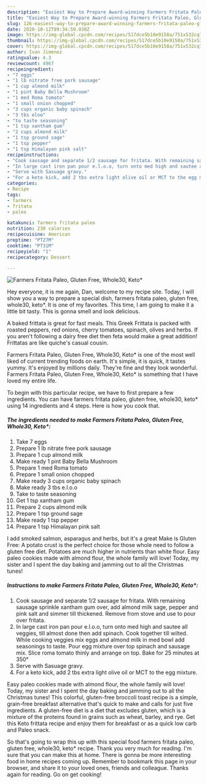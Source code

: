 ```yaml
---
description: "Easiest Way to Prepare Award-winning Farmers Fritata Paleo, Gluten Free, Whole30, Keto*"
title: "Easiest Way to Prepare Award-winning Farmers Fritata Paleo, Gluten Free, Whole30, Keto*"
slug: 126-easiest-way-to-prepare-award-winning-farmers-fritata-paleo-gluten-free-whole30-keto
date: 2020-10-12T09:34:59.030Z
image: https://img-global.cpcdn.com/recipes/517dce5b10e9158a/751x532cq70/farmers-fritata-paleo-gluten-free-whole30-keto-recipe-main-photo.jpg
thumbnail: https://img-global.cpcdn.com/recipes/517dce5b10e9158a/751x532cq70/farmers-fritata-paleo-gluten-free-whole30-keto-recipe-main-photo.jpg
cover: https://img-global.cpcdn.com/recipes/517dce5b10e9158a/751x532cq70/farmers-fritata-paleo-gluten-free-whole30-keto-recipe-main-photo.jpg
author: Ivan Jimenez
ratingvalue: 4.3
reviewcount: 4967
recipeingredient:
- "7 eggs"
- "1 lb nitrate free pork sausage"
- "1 cup almond milk"
- "1 pint Baby Bella Mushroom"
- "1 med Roma tomato"
- "1 small onion chopped"
- "3 cups organic baby spinach"
- "3 tbs eloo"
- "to taste seasoning"
- "1 tsp xantham gum"
- "2 cups almond milk"
- "1 tsp ground sage"
- "1 tsp pepper"
- "1 tsp Himalayan pink salt"
recipeinstructions:
- "Cook sausage and separate 1/2 sausage for fritata. With remaining sausage sprinkle xantham gum over, add almond milk sage, pepper and pink salt and simmer till thickened. Remove from stove and use to pour over fritata."
- "In large cast iron pan pour e.l.o.o, turn onto med high and sautee all veggies, till almost done then add spinach. Cook together till wilted. While cooking veggies mix eggs and almond milk in med bowl add seasonings to taste. Pour egg mixture over top spinach and sausage mix. Slice roma tomato thinly and arrange on top. Bake for 25 minutes at 350°"
- "Serve with Sasuage gravy."
- "For a keto kick, add 2 tbs extra light olive oil or MCT to the egg mixture."
categories:
- Recipe
tags:
- farmers
- fritata
- paleo

katakunci: farmers fritata paleo 
nutrition: 230 calories
recipecuisine: American
preptime: "PT27M"
cooktime: "PT31M"
recipeyield: "1"
recipecategory: Dessert

---
```



![Farmers Fritata Paleo, Gluten Free, Whole30, Keto*](https://img-global.cpcdn.com/recipes/517dce5b10e9158a/751x532cq70/farmers-fritata-paleo-gluten-free-whole30-keto-recipe-main-photo.jpg)

Hey everyone, it is me again, Dan, welcome to my recipe site. Today, I will show you a way to prepare a special dish, farmers fritata paleo, gluten free, whole30, keto*. It is one of my favorites. This time, I am going to make it a little bit tasty. This is gonna smell and look delicious.

A baked frittata is great for fast meals. This Greek Frittata is packed with roasted peppers, red onions, cherry tomatoes, spinach, olives and herbs. If you aren&#39;t following a dairy free diet then feta would make a great addition! Frittatas are like quiche&#39;s casual cousin.

Farmers Fritata Paleo, Gluten Free, Whole30, Keto* is one of the most well liked of current trending foods on earth. It's simple, it is quick, it tastes yummy. It's enjoyed by millions daily. They're fine and they look wonderful. Farmers Fritata Paleo, Gluten Free, Whole30, Keto* is something that I have loved my entire life.


To begin with this particular recipe, we have to first prepare a few ingredients. You can have farmers fritata paleo, gluten free, whole30, keto* using 14 ingredients and 4 steps. Here is how you cook that.

<!--inarticleads1-->

##### The ingredients needed to make Farmers Fritata Paleo, Gluten Free, Whole30, Keto*:

1. Take 7 eggs
1. Prepare 1 lb nitrate free pork sausage
1. Prepare 1 cup almond milk
1. Make ready 1 pint Baby Bella Mushroom
1. Prepare 1 med Roma tomato
1. Prepare 1 small onion chopped
1. Make ready 3 cups organic baby spinach
1. Make ready 3 tbs e.l.o.o
1. Take to taste seasoning
1. Get 1 tsp xantham gum
1. Prepare 2 cups almond milk
1. Prepare 1 tsp ground sage
1. Make ready 1 tsp pepper
1. Prepare 1 tsp Himalayan pink salt


I add smoked salmon, asparagus and herbs, but it&#39;s a great Make is Gluten Free: A potato crust is the perfect choice for those whole need to follow a gluten free diet. Potatoes are much higher in nutrients than white flour. Easy paleo cookies made with almond flour, the whole family will love! Today, my sister and I spent the day baking and jamming out to all the Christmas tunes! 

<!--inarticleads2-->

##### Instructions to make Farmers Fritata Paleo, Gluten Free, Whole30, Keto*:

1. Cook sausage and separate 1/2 sausage for fritata. With remaining sausage sprinkle xantham gum over, add almond milk sage, pepper and pink salt and simmer till thickened. Remove from stove and use to pour over fritata.
1. In large cast iron pan pour e.l.o.o, turn onto med high and sautee all veggies, till almost done then add spinach. Cook together till wilted. While cooking veggies mix eggs and almond milk in med bowl add seasonings to taste. Pour egg mixture over top spinach and sausage mix. Slice roma tomato thinly and arrange on top. Bake for 25 minutes at 350°
1. Serve with Sasuage gravy.
1. For a keto kick, add 2 tbs extra light olive oil or MCT to the egg mixture.


Easy paleo cookies made with almond flour, the whole family will love! Today, my sister and I spent the day baking and jamming out to all the Christmas tunes! This colorful, gluten-free broccoli toast recipe is a simple, grain-free breakfast alternative that&#39;s quick to make and calls for just five ingredients. A gluten-free diet is a diet that excludes gluten, which is a mixture of the proteins found in grains such as wheat, barley, and rye. Get this Keto frittata recipe and enjoy them for breakfast or as a quick low carb and Paleo snack. 

So that's going to wrap this up with this special food farmers fritata paleo, gluten free, whole30, keto* recipe. Thank you very much for reading. I'm sure that you can make this at home. There is gonna be more interesting food in home recipes coming up. Remember to bookmark this page in your browser, and share it to your loved ones, friends and colleague. Thanks again for reading. Go on get cooking!
